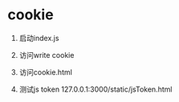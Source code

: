 # cookie

1. 启动index.js

2. 访问write cookie

3. 访问cookie.html

4. 测试js token
127.0.0.1:3000/static/jsToken.html